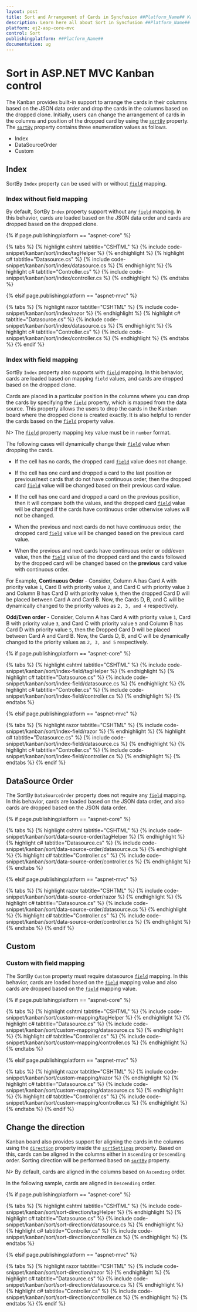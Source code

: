 ```yaml
---
layout: post
title: Sort and Arrangement of Cards in Syncfusion ##Platform_Name## Kanban Component
description: Learn here all about Sort in Syncfusion ##Platform_Name## Kanban component of Syncfusion Essential JS 2 and more.
platform: ej2-asp-core-mvc
control: Sort
publishingplatform: ##Platform_Name##
documentation: ug
---
```



# Sort in ASP.NET MVC Kanban control

The Kanban provides built-in support to arrange the cards in their columns based on the JSON data order and drop the cards in the columns based on the dropped clone. Initially, users can change the arrangement of cards in the columns and position of the dropped card by using the [`sortBy`](../api/kanban/sortSettingsModel/#sortby) property. The [`sortBy`](../api/kanban/sortSettingsModel/#sortby) property contains three enumeration values as follows.

* Index
* DataSourceOrder
* Custom

## Index

SortBy `Index` property can be used with or without [`field`](../api/kanban/sortSettingsModel/#field) mapping.

### Index without field mapping

By default, SortBy `Index` property support without any [`field`](../api/kanban/sortSettingsModel/#field) mapping. In this behavior, cards are loaded based on the JSON data order and cards are dropped based on the dropped clone.

{% if page.publishingplatform == "aspnet-core" %}

{% tabs %}
{% highlight cshtml tabtitle="CSHTML" %}
{% include code-snippet/kanban/sort/index/tagHelper %}
{% endhighlight %}
{% highlight c# tabtitle="Datasource.cs" %}
{% include code-snippet/kanban/sort/index/datasource.cs %}
{% endhighlight %}
{% highlight c# tabtitle="Controller.cs" %}
{% include code-snippet/kanban/sort/index/controller.cs %}
{% endhighlight %}
{% endtabs %}

{% elsif page.publishingplatform == "aspnet-mvc" %}

{% tabs %}
{% highlight razor tabtitle="CSHTML" %}
{% include code-snippet/kanban/sort/index/razor %}
{% endhighlight %}
{% highlight c# tabtitle="Datasource.cs" %}
{% include code-snippet/kanban/sort/index/datasource.cs %}
{% endhighlight %}
{% highlight c# tabtitle="Controller.cs" %}
{% include code-snippet/kanban/sort/index/controller.cs %}
{% endhighlight %}
{% endtabs %}
{% endif %}



### Index with field mapping

SortBy `Index` property also supports with [`field`](../api/kanban/sortSettingsModel/#field) mapping. In this behavior, cards are loaded based on mapping `field` values, and cards are dropped based on the dropped clone.

Cards are placed in a particular position in the columns where you can drop the cards by specifying the [`field`](../api/kanban/sortSettingsModel/#field) property, which is mapped from the data source. This property allows the users to drop the cards in the Kanban board where the dropped clone is created exactly. It is also helpful to render the cards based on the [`field`](../api/kanban/sortSettingsModel/#field) property value.

N> The [`field`](../api/kanban/sortSettingsModel/#field) property mapping key value must be in `number` format.

The following cases will dynamically change their [`field`](../api/kanban/sortSettingsModel/#field) value when dropping the cards.

* If the cell has no cards, the dropped card [`field`](../api/kanban/sortSettingsModel/#field) value does not change.

* If the cell has one card and dropped a card to the last position or previous/next cards that do not have continuous order, then the dropped card [`field`](../api/kanban/sortSettingsModel/#field) value will be changed based on their previous card value.

* If the cell has one card and dropped a card on the previous position, then it will compare both the values, and the dropped card [`field`](../api/kanban/sortSettingsModel/#field) value will be changed if the cards have continuous order otherwise values will not be changed.

* When the previous and next cards do not have continuous order, the dropped card [`field`](../api/kanban/sortSettingsModel/#field) value will be changed based on the previous card value.

* When the previous and next cards have continuous order or odd/even value, then the [`field`](../api/kanban/sortSettingsModel/#field) value of the dropped card and the cards followed by the dropped card will be changed based on the **previous** card value with continuous order.

For Example,
**Continuous Order** -
Consider,  Column A has Card A with priority value `1`, Card B with priority value `2`, and Card C with priority value `3` and Column B has Card D with priority value `5`, then the dropped Card D will be placed between Card A and Card B. Now, the Cards D, B, and C will be dynamically changed to the priority values as `2, 3, and 4` respectively.

**Odd/Even order** -
Consider, Column A has Card A with priority value `1`, Card B with priority value `3`, and Card C with priority value `5` and Column B has Card D with priority value `5`, then the Dropped Card D will be placed between Card A and Card B. Now, the Cards D, B, and C will be dynamically changed to the priority values as `2, 3, and 5` respectively.

{% if page.publishingplatform == "aspnet-core" %}

{% tabs %}
{% highlight cshtml tabtitle="CSHTML" %}
{% include code-snippet/kanban/sort/index-field/tagHelper %}
{% endhighlight %}
{% highlight c# tabtitle="Datasource.cs" %}
{% include code-snippet/kanban/sort/index-field/datasource.cs %}
{% endhighlight %}
{% highlight c# tabtitle="Controller.cs" %}
{% include code-snippet/kanban/sort/index-field/controller.cs %}
{% endhighlight %}
{% endtabs %}

{% elsif page.publishingplatform == "aspnet-mvc" %}

{% tabs %}
{% highlight razor tabtitle="CSHTML" %}
{% include code-snippet/kanban/sort/index-field/razor %}
{% endhighlight %}
{% highlight c# tabtitle="Datasource.cs" %}
{% include code-snippet/kanban/sort/index-field/datasource.cs %}
{% endhighlight %}
{% highlight c# tabtitle="Controller.cs" %}
{% include code-snippet/kanban/sort/index-field/controller.cs %}
{% endhighlight %}
{% endtabs %}
{% endif %}



## DataSource Order

The SortBy `DataSourceOrder` property does not require any [`field`](../api/kanban/sortSettingsModel/#field) mapping. In this behavior, cards are loaded based on the JSON data order, and also cards are dropped based on the JSON data order.

{% if page.publishingplatform == "aspnet-core" %}

{% tabs %}
{% highlight cshtml tabtitle="CSHTML" %}
{% include code-snippet/kanban/sort/data-source-order/tagHelper %}
{% endhighlight %}
{% highlight c# tabtitle="Datasource.cs" %}
{% include code-snippet/kanban/sort/data-source-order/datasource.cs %}
{% endhighlight %}
{% highlight c# tabtitle="Controller.cs" %}
{% include code-snippet/kanban/sort/data-source-order/controller.cs %}
{% endhighlight %}
{% endtabs %}

{% elsif page.publishingplatform == "aspnet-mvc" %}

{% tabs %}
{% highlight razor tabtitle="CSHTML" %}
{% include code-snippet/kanban/sort/data-source-order/razor %}
{% endhighlight %}
{% highlight c# tabtitle="Datasource.cs" %}
{% include code-snippet/kanban/sort/data-source-order/datasource.cs %}
{% endhighlight %}
{% highlight c# tabtitle="Controller.cs" %}
{% include code-snippet/kanban/sort/data-source-order/controller.cs %}
{% endhighlight %}
{% endtabs %}
{% endif %}



## Custom

### Custom with field mapping

The SortBy `Custom` property must require datasource [`field`](../api/kanban/sortSettingsModel/#field) mapping. In this behavior, cards are loaded based on the [`field`](../api/kanban/sortSettingsModel/#field) mapping value and also cards are dropped based on the [`field`](../api/kanban/sortSettingsModel/#field) mapping value.

{% if page.publishingplatform == "aspnet-core" %}

{% tabs %}
{% highlight cshtml tabtitle="CSHTML" %}
{% include code-snippet/kanban/sort/custom-mapping/tagHelper %}
{% endhighlight %}
{% highlight c# tabtitle="Datasource.cs" %}
{% include code-snippet/kanban/sort/custom-mapping/datasource.cs %}
{% endhighlight %}
{% highlight c# tabtitle="Controller.cs" %}
{% include code-snippet/kanban/sort/custom-mapping/controller.cs %}
{% endhighlight %}
{% endtabs %}

{% elsif page.publishingplatform == "aspnet-mvc" %}

{% tabs %}
{% highlight razor tabtitle="CSHTML" %}
{% include code-snippet/kanban/sort/custom-mapping/razor %}
{% endhighlight %}
{% highlight c# tabtitle="Datasource.cs" %}
{% include code-snippet/kanban/sort/custom-mapping/datasource.cs %}
{% endhighlight %}
{% highlight c# tabtitle="Controller.cs" %}
{% include code-snippet/kanban/sort/custom-mapping/controller.cs %}
{% endhighlight %}
{% endtabs %}
{% endif %}



## Change the direction

Kanban board also provides support for aligning the cards in the columns using the [`direction`](../api/kanban/sortSettingsModel/#direction) property inside the [`sortSettings`](../api/kanban/#sortsettings) property. Based on this, cards can be aligned in the columns either in `Ascending` or `Descending` order. Sorting direction will be performed based on [`sortBy`](../api/kanban/sortSettingsModel/#sortby) property.

N> By default, cards are aligned in the columns based on `Ascending` order.

In the following sample, cards are aligned in `Descending` order.

{% if page.publishingplatform == "aspnet-core" %}

{% tabs %}
{% highlight cshtml tabtitle="CSHTML" %}
{% include code-snippet/kanban/sort/sort-direction/tagHelper %}
{% endhighlight %}
{% highlight c# tabtitle="Datasource.cs" %}
{% include code-snippet/kanban/sort/sort-direction/datasource.cs %}
{% endhighlight %}
{% highlight c# tabtitle="Controller.cs" %}
{% include code-snippet/kanban/sort/sort-direction/controller.cs %}
{% endhighlight %}
{% endtabs %}

{% elsif page.publishingplatform == "aspnet-mvc" %}

{% tabs %}
{% highlight razor tabtitle="CSHTML" %}
{% include code-snippet/kanban/sort/sort-direction/razor %}
{% endhighlight %}
{% highlight c# tabtitle="Datasource.cs" %}
{% include code-snippet/kanban/sort/sort-direction/datasource.cs %}
{% endhighlight %}
{% highlight c# tabtitle="Controller.cs" %}
{% include code-snippet/kanban/sort/sort-direction/controller.cs %}
{% endhighlight %}
{% endtabs %}
{% endif %}


